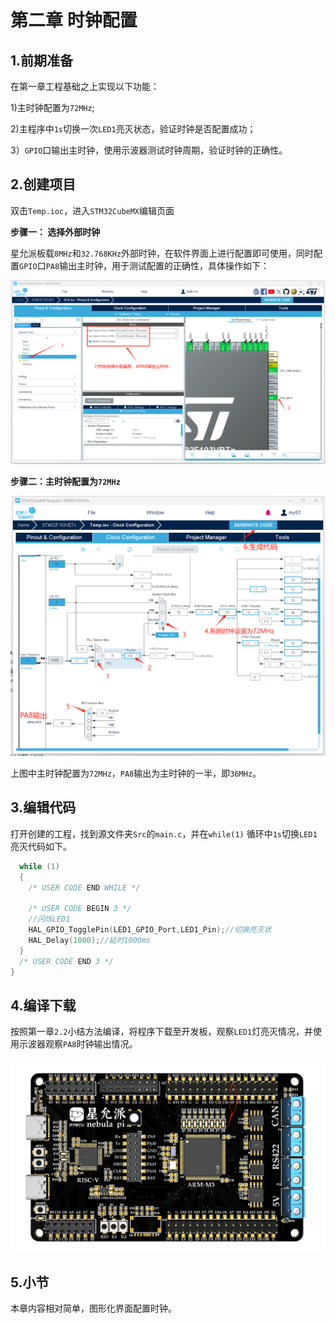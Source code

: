 # 第二章  时钟配置

## 1.前期准备

在第一章工程基础之上实现以下功能：

1)主时钟配置为`72MHz`;

2)主程序中`1s`切换一次`LED1`亮灭状态，验证时钟是否配置成功；

3）`GPIO`口输出主时钟，使用示波器测试时钟周期，验证时钟的正确性。

## 2.创建项目

双击`Temp.ioc`，进入`STM32CubeMX`编辑页面

**步骤一： 选择外部时钟**

星允派板载`8MHz`和`32.768KHz`外部时钟，在软件界面上进行配置即可使用，同时配置`GPIO`口`PA8`输出主时钟，用于测试配置的正确性，具体操作如下：

![](images/clk1.png)

**步骤二：主时钟配置为`72MHz`**

<img src="images/clk2.png" style="zoom:75%;" />

上图中主时钟配置为`72MHz`，`PA8`输出为主时钟的一半，即`36MHz`。

## 3.编辑代码

打开创建的工程，找到源文件夹`Src`的`main.c`，并在`while(1)` 循环中`1s`切换`LED1`亮灭代码如下。

```c
  while (1)
  {
    /* USER CODE END WHILE */

    /* USER CODE BEGIN 3 */
    //闪烁LED1
    HAL_GPIO_TogglePin(LED1_GPIO_Port,LED1_Pin);//切换亮灭状
    HAL_Delay(1000);//延时1000ms
  }
  /* USER CODE END 3 */
}
```

## 4.编译下载

按照第一章`2.2`小结方法编译，将程序下载至开发板，观察`LED1`灯亮灭情况，并使用示波器观察`PA8`时钟输出情况。

![](images/clk3.png)

## 5.小节

本章内容相对简单，图形化界面配置时钟。
